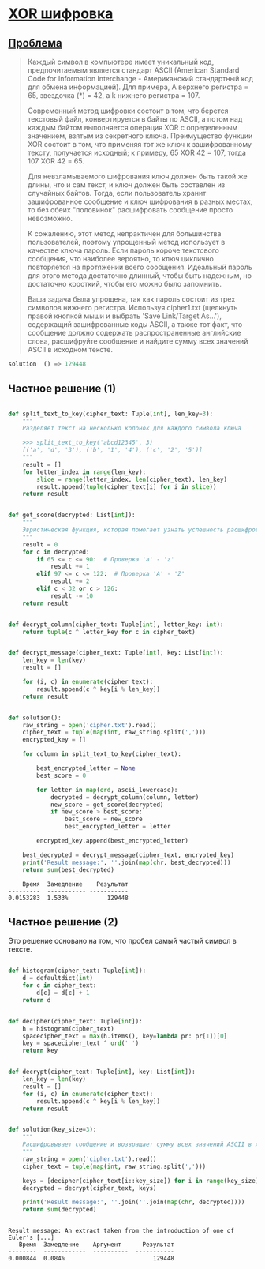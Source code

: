 # [XOR шифровка](TODO)
## [Проблема](https://euler.jakumo.org/problems/view/59.html)

>Каждый символ в компьютере имеет уникальный код, предпочитаемым является стандарт ASCII (American Standard Code for Information Interchange - Американский стандартный код для обмена информацией). Для примера, A верхнего регистра = 65, звездочка (*) = 42, а k нижнего регистра = 107.
>
>Современный метод шифровки состоит в том, что берется текстовый файл, конвертируется в байты по ASCII, а потом над каждым байтом выполняется операция XOR с определенным значением, взятым из секретного ключа. Преимущество функции XOR состоит в том, что применяя тот же ключ к зашифрованному тексту, получается исходный; к примеру, 65 XOR 42 = 107, тогда 107 XOR 42 = 65.
>
>Для невзламываемого шифрования ключ должен быть такой же длины, что и сам текст, и ключ должен быть составлен из случайных байтов. Тогда, если пользователь хранит зашифрованное сообщение и ключ шифрования в разных местах, то без обеих "половинок" расшифровать сообщение просто невозможно.
>
>К сожалению, этот метод непрактичен для большинства пользователей, поэтому упрощенный метод использует в качестве ключа пароль. Если пароль короче текстового сообщения, что наиболее вероятно, то ключ циклично повторяется на протяжении всего сообщения. Идеальный пароль для этого метода достаточно длинный, чтобы быть надежным, но достаточно короткий, чтобы его можно было запомнить.
>
>Ваша задача была упрощена, так как пароль состоит из трех символов нижнего регистра. Используя cipher1.txt (щелкнуть правой кнопкой мыши и выбрать 'Save Link/Target As...'), содержащий зашифрованные коды ASCII, а также тот факт, что сообщение должно содержать распространенные английские слова, расшифруйте сообщение и найдите сумму всех значений ASCII в исходном тексте.

 
``` python
solution  () => 129448
```

## Частное решение (1)

```python

def split_text_to_key(cipher_text: Tuple[int], len_key=3):
	"""
	Разделяет текст на несколько колонок для каждого символа ключа

	>>> split_text_to_key('abcd12345', 3)
	[('a', 'd', '3'), ('b', '1', '4'), ('c', '2', '5')]
	"""
	result = []
	for letter_index in range(len_key):
		slice = range(letter_index, len(cipher_text), len_key)
		result.append(tuple(cipher_text[i] for i in slice))
	return result


def get_score(decrypted: List[int]):
	""" 
	Эвристическая функция, которая помогает узнать успешность расшифровки, чем больше результат, тем лучше. 
	"""
	result = 0
	for c in decrypted:
		if 65 <= c <= 90:  # Проверка 'a' - 'z'
			result += 1
		elif 97 <= c <= 122:  # Проверка 'A' - 'Z'
			result += 2
		elif c < 32 or c > 126:
			result -= 10
	return result


def decrypt_column(cipher_text: Tuple[int], letter_key: int):
	return tuple(c ^ letter_key for c in cipher_text)


def decrypt_message(cipher_text: Tuple[int], key: List[int]):
	len_key = len(key)
	result = []

	for (i, c) in enumerate(cipher_text):
		result.append(c ^ key[i % len_key])
	return result


def solution():
	raw_string = open('cipher.txt').read()
	cipher_text = tuple(map(int, raw_string.split(',')))
	encrypted_key = []

	for column in split_text_to_key(cipher_text):

		best_encrypted_letter = None
		best_score = 0

		for letter in map(ord, ascii_lowercase):
			decrypted = decrypt_column(column, letter)
			new_score = get_score(decrypted)
			if new_score > best_score:
				best_score = new_score
				best_encrypted_letter = letter

		encrypted_key.append(best_encrypted_letter)

	best_decrypted = decrypt_message(cipher_text, encrypted_key)
	print('Result message:', ''.join(map(chr, best_decrypted)))
	return sum(best_decrypted)
```
```text
    Время  Замедление    Результат
---------  ----------- -----------
0.0153283  1.533%           129448
```

## Частное решение (2)

Это решение основано на том, что пробел самый частый символ в тексте.

```python

def histogram(cipher_text: Tuple[int]):
	d = defaultdict(int)
	for c in cipher_text:
		d[c] = d[c] + 1
	return d


def decipher(cipher_text: Tuple[int]):
	h = histogram(cipher_text)
	spacecipher_text = max(h.items(), key=lambda pr: pr[1])[0]
	key = spacecipher_text ^ ord(' ')
	return key


def decrypt(cipher_text: Tuple[int], key: List[int]):
	len_key = len(key)
	result = []
	for (i, c) in enumerate(cipher_text):
		result.append(c ^ key[i % len_key])
	return result


def solution(key_size=3):
	"""
	Расшифровывает сообщение и возвращает сумму всех значений ASCII в исходном тексте.
	"""
	raw_string = open('cipher.txt').read()
	cipher_text = tuple(map(int, raw_string.split(',')))

	keys = [decipher(cipher_text[i::key_size]) for i in range(key_size)]
	decrypted = decrypt(cipher_text, keys)

	print('Result message:', ''.join(''.join(map(chr, decrypted))))
	return sum(decrypted)
```

```text

Result message: An extract taken from the introduction of one of Euler's [...]
   Время  Замедление	Аргумент	  Результат
--------  ------------  ----------  -----------
0.000844  0.084%						 129448
```